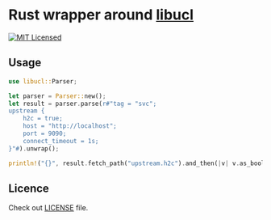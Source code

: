 # Rust wrapper around [libucl][libucl]

[![MIT Licensed](https://img.shields.io/badge/Licence-MIT-blue.svg)](https://opensource.org/licenses/MIT)

## Usage

```rust
use libucl::Parser;

let parser = Parser::new();
let result = parser.parse(r#"tag = "svc";
upstream {
    h2c = true;
    host = "http://localhost";
    port = 9090;
    connect_timeout = 1s;
}"#).unwrap();

println!("{}", result.fetch_path("upstream.h2c").and_then(|v| v.as_bool()));
```

## Licence

Check out [LICENSE](LICENSE) file.

[libucl]: https://github.com/vstakhov/libucl "Universal configuration library parser"
